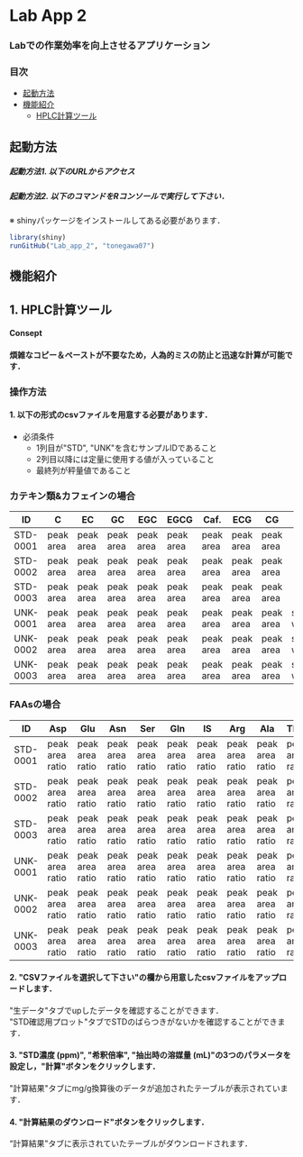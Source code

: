 # Lab App 2

### Labでの作業効率を向上させるアプリケーション
### 目次
- [起動方法](#anchor1)
- [機能紹介](#anchor2)
    - [HPLC計算ツール](#anchor2-1)

<a id="anchor1"></a>

## 起動方法
##### 起動方法1. 以下のURLからアクセス

##### 起動方法2. 以下のコマンドをRコンソールで実行して下さい．  
※ shinyパッケージをインストールしてある必要があります．

```R
library(shiny)
runGitHub("Lab_app_2", "tonegawa07")
```

<a id="anchor2"></a>

## 機能紹介

<a id="anchor2-1"></a>

## 1. HPLC計算ツール

#### Consept

#### 煩雑なコピー＆ペーストが不要なため，人為的ミスの防止と迅速な計算が可能です．

### 操作方法

#### 1. 以下の形式のcsvファイルを用意する必要があります．

- 必須条件
  - 1列目が"STD", "UNK"を含むサンプルIDであること  
  - 2列目以降には定量に使用する値が入っていること
  - 最終列が秤量値であること

### カテキン類&カフェインの場合
| ID | C         | EC        | GC        | EGC       | EGCG      | Caf.      | ECG       | CG        | DW           |
|-------|-----------|-----------|-----------|-----------|-----------|-----------|-----------|-----------|--------------|
| STD-0001 | peak area | peak area | peak area | peak area | peak area | peak area | peak area | peak area |              |
| STD-0002 | peak area | peak area | peak area | peak area | peak area | peak area | peak area | peak area |              |
| STD-0003 | peak area | peak area | peak area | peak area | peak area | peak area | peak area | peak area |              |
| UNK-0001 | peak area | peak area | peak area | peak area | peak area | peak area | peak area | peak area | start weight |
| UNK-0002 | peak area | peak area | peak area | peak area | peak area | peak area | peak area | peak area | start weight |
| UNK-0003 | peak area | peak area | peak area | peak area | peak area | peak area | peak area | peak area | start weight |

### FAAsの場合
| ID    | Asp             | Glu             | Asn             | Ser             | Gln             | IS              | Arg             | Ala             | Thea            | GABA            | DW           |
|----------|-----------------|-----------------|-----------------|-----------------|-----------------|-----------------|-----------------|-----------------|-----------------|-----------------|--------------|
| STD-0001 | peak area ratio | peak area ratio | peak area ratio | peak area ratio | peak area ratio | peak area ratio | peak area ratio | peak area ratio | peak area ratio | peak area ratio |              |
| STD-0002 | peak area ratio | peak area ratio | peak area ratio | peak area ratio | peak area ratio | peak area ratio | peak area ratio | peak area ratio | peak area ratio | peak area ratio |              |
| STD-0003 | peak area ratio | peak area ratio | peak area ratio | peak area ratio | peak area ratio | peak area ratio | peak area ratio | peak area ratio | peak area ratio | peak area ratio |              |
| UNK-0001 | peak area ratio | peak area ratio | peak area ratio | peak area ratio | peak area ratio | peak area ratio | peak area ratio | peak area ratio | peak area ratio | peak area ratio | start weight |
| UNK-0002 | peak area ratio | peak area ratio | peak area ratio | peak area ratio | peak area ratio | peak area ratio | peak area ratio | peak area ratio | peak area ratio | peak area ratio | start weight |
| UNK-0003 | peak area ratio | peak area ratio | peak area ratio | peak area ratio | peak area ratio | peak area ratio | peak area ratio | peak area ratio | peak area ratio | peak area ratio | start weight |

#### 2. "CSVファイルを選択して下さい"の欄から用意したcsvファイルをアップロードします．
"生データ"タブでupしたデータを確認することができます．  
"STD確認用プロット"タブでSTDのばらつきがないかを確認することができます．

#### 3. "STD濃度 (ppm)", "希釈倍率", "抽出時の溶媒量 (mL)"の3つのパラメータを設定し，"計算"ボタンをクリックします．
"計算結果"タブにmg/g換算後のデータが追加されたテーブルが表示されています．

#### 4. "計算結果のダウンロード"ボタンをクリックします．
“計算結果"タブに表示されていたテーブルがダウンロードされます．
